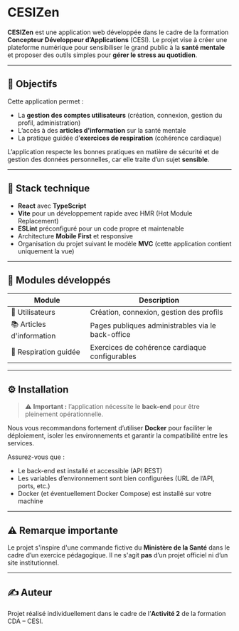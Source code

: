 # CESIZen

**CESIZen** est une application web développée dans le cadre de la formation **Concepteur Développeur d’Applications** (CESI). Le projet vise à créer une plateforme numérique pour sensibiliser le grand public à la **santé mentale** et proposer des outils simples pour **gérer le stress au quotidien**.

----

## 🎯 Objectifs

Cette application permet :

- La **gestion des comptes utilisateurs** (création, connexion, gestion du profil, administration)
- L’accès à des **articles d'information** sur la santé mentale
- La pratique guidée d’**exercices de respiration** (cohérence cardiaque)

L’application respecte les bonnes pratiques en matière de sécurité et de gestion des données personnelles, car elle traite d’un sujet **sensible**.

---

## 🧱 Stack technique

- **React** avec **TypeScript**
- **Vite** pour un développement rapide avec HMR (Hot Module Replacement)
- **ESLint** préconfiguré pour un code propre et maintenable
- Architecture **Mobile First** et responsive
- Organisation du projet suivant le modèle **MVC** (cette application contient uniquement la vue)

---

## 📁 Modules développés

| Module                   | Description |
|--------------------------|-------------|
| 👤 Utilisateurs          | Création, connexion, gestion des profils |
| 📚 Articles d'information | Pages publiques administrables via le back-office |
| 🧘 Respiration guidée     | Exercices de cohérence cardiaque configurables |

---

## ⚙️ Installation

> ⚠️ **Important :** l’application nécessite le **back-end** pour être pleinement opérationnelle.

Nous vous recommandons fortement d’utiliser **Docker** pour faciliter le déploiement, isoler les environnements et garantir la compatibilité entre les services.

Assurez-vous que :

- Le back-end est installé et accessible (API REST)
- Les variables d’environnement sont bien configurées (URL de l’API, ports, etc.)
- Docker (et éventuellement Docker Compose) est installé sur votre machine

---

## ⚠️ Remarque importante

Le projet s'inspire d'une commande fictive du **Ministère de la Santé** dans le cadre d’un exercice pédagogique. Il ne s'agit **pas** d’un projet officiel ni d’un site institutionnel.

---

## ✍️ Auteur

Projet réalisé individuellement dans le cadre de l’**Activité 2** de la formation CDA – CESI.
